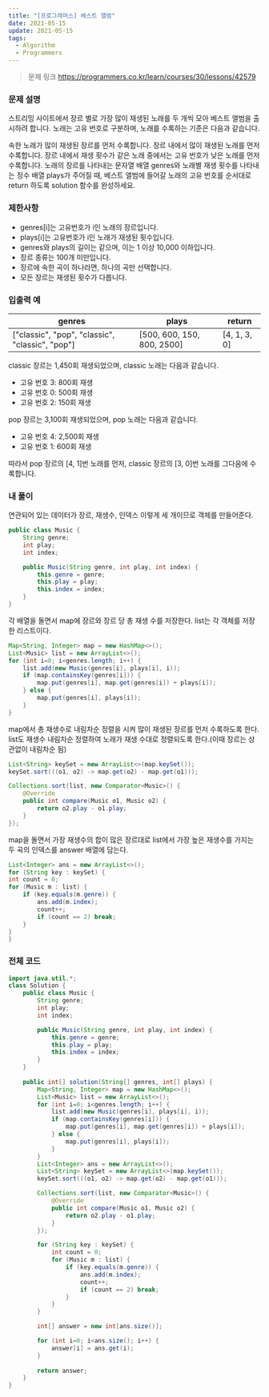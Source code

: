 ```yaml
---
title: "[프로그래머스] 베스트 앨범"
date: 2021-05-15
update: 2021-05-15
tags:
  - Algorithm
  - Programmers
---
```


> 문제 링크
> <https://programmers.co.kr/learn/courses/30/lessons/42579>

### 문제 설명

스트리밍 사이트에서 장르 별로 가장 많이 재생된 노래를 두 개씩 모아 베스트 앨범을 출시하려 합니다. 노래는 고유 번호로 구분하며, 노래를 수록하는 기준은 다음과 같습니다.

속한 노래가 많이 재생된 장르를 먼저 수록합니다.
장르 내에서 많이 재생된 노래를 먼저 수록합니다.
장르 내에서 재생 횟수가 같은 노래 중에서는 고유 번호가 낮은 노래를 먼저 수록합니다.
노래의 장르를 나타내는 문자열 배열 genres와 노래별 재생 횟수를 나타내는 정수 배열 plays가 주어질 때, 베스트 앨범에 들어갈 노래의 고유 번호를 순서대로 return 하도록 solution 함수를 완성하세요.

### 제한사항

- genres[i]는 고유번호가 i인 노래의 장르입니다.
- plays[i]는 고유번호가 i인 노래가 재생된 횟수입니다.
- genres와 plays의 길이는 같으며, 이는 1 이상 10,000 이하입니다.
- 장르 종류는 100개 미만입니다.
- 장르에 속한 곡이 하나라면, 하나의 곡만 선택합니다.
- 모든 장르는 재생된 횟수가 다릅니다.

### 입출력 예

|genres|plays|return|
|-|-|-|
|["classic", "pop", "classic", "classic", "pop"]|[500, 600, 150, 800, 2500]|[4, 1, 3, 0]|

classic 장르는 1,450회 재생되었으며, classic 노래는 다음과 같습니다.

- 고유 번호 3: 800회 재생
- 고유 번호 0: 500회 재생
- 고유 번호 2: 150회 재생

pop 장르는 3,100회 재생되었으며, pop 노래는 다음과 같습니다.

- 고유 번호 4: 2,500회 재생
- 고유 번호 1: 600회 재생

따라서 pop 장르의 [4, 1]번 노래를 먼저, classic 장르의 [3, 0]번 노래를 그다음에 수록합니다.

### 내 풀이

연관되어 있는 데이터가 장르, 재생수, 인덱스 이렇게 세 개이므로 객체를 만들어준다.

```java
public class Music {
    String genre;
    int play;
    int index;

    public Music(String genre, int play, int index) {
        this.genre = genre;
        this.play = play;
        this.index = index;
    }
}
```

각 배열을 돌면서 map에 장르와 장르 당 총 재생 수를 저장한다. list는 각 객체를 저장한 리스트이다.

```java
Map<String, Integer> map = new HashMap<>();
List<Music> list = new ArrayList<>();
for (int i=0; i<genres.length; i++) {
    list.add(new Music(genres[i], plays[i], i));
    if (map.containsKey(genres[i])) {
        map.put(genres[i], map.get(genres[i]) + plays[i]);
    } else {
        map.put(genres[i], plays[i]);
    }
}
```

map에서 총 재생수로 내림차순 정렬을 시켜 많이 재생된 장르를 먼저 수록하도록 한다.
list도 재생수 내림차순 정렬하여 노래가 재생 수대로 정렬되도록 한다.(이때 장르는 상관없이 내림차순 됨)

```java
List<String> keySet = new ArrayList<>(map.keySet());
keySet.sort(((o1, o2) -> map.get(o2) - map.get(o1)));

Collections.sort(list, new Comparator<Music>() {
    @Override
    public int compare(Music o1, Music o2) {
        return o2.play - o1.play;
    }
});
```

map을 돌면서 가장 재생수의 합이 많은 장르대로 list에서 가장 높은 재생수를 가지는 두 곡의 인덱스를 answer 배열에 담는다.

```java
List<Integer> ans = new ArrayList<>();
for (String key : keySet) {
int count = 0;
for (Music m : list) {
    if (key.equals(m.genre)) {
        ans.add(m.index);
        count++;
        if (count == 2) break;
    }
}
}
```

### 전체 코드

```java
import java.util.*;
class Solution {
    public class Music {
        String genre;
        int play;
        int index;

        public Music(String genre, int play, int index) {
            this.genre = genre;
            this.play = play;
            this.index = index;
        }
    }
    
    public int[] solution(String[] genres, int[] plays) {
        Map<String, Integer> map = new HashMap<>();
        List<Music> list = new ArrayList<>();
        for (int i=0; i<genres.length; i++) {
            list.add(new Music(genres[i], plays[i], i));
            if (map.containsKey(genres[i])) {
                map.put(genres[i], map.get(genres[i]) + plays[i]);
            } else {
                map.put(genres[i], plays[i]);
            }
        }
        List<Integer> ans = new ArrayList<>();
        List<String> keySet = new ArrayList<>(map.keySet());
        keySet.sort(((o1, o2) -> map.get(o2) - map.get(o1)));

        Collections.sort(list, new Comparator<Music>() {
            @Override
            public int compare(Music o1, Music o2) {
                return o2.play - o1.play;
            }
        });

        for (String key : keySet) {
            int count = 0;
            for (Music m : list) {
                if (key.equals(m.genre)) {
                    ans.add(m.index);
                    count++;
                    if (count == 2) break;
                }
            }
        }

        int[] answer = new int[ans.size()];

        for (int i=0; i<ans.size(); i++) {
            answer[i] = ans.get(i);
        }
        
        return answer;
    }
}
```